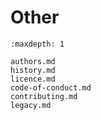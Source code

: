 # Other

```{toctree}
:maxdepth: 1

authors.md
history.md
licence.md
code-of-conduct.md
contributing.md
legacy.md
```
